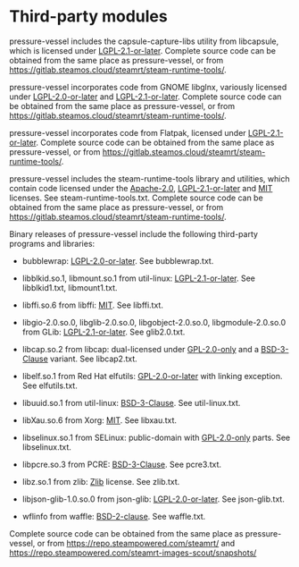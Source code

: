 Third-party modules
===================

<!-- This document:
Copyright © 2018-2021 Collabora Ltd.
SPDX-License-Identifier: MIT
-->

pressure-vessel includes the capsule-capture-libs utility from libcapsule,
which is licensed under [LGPL-2.1-or-later][]. Complete source code can
be obtained from the same place as pressure-vessel, or from
<https://gitlab.steamos.cloud/steamrt/steam-runtime-tools/>.

pressure-vessel incorporates code from GNOME libglnx, variously licensed
under [LGPL-2.0-or-later][] and [LGPL-2.1-or-later][].
Complete source code can be obtained from the same place as
pressure-vessel, or from
<https://gitlab.steamos.cloud/steamrt/steam-runtime-tools/>.

pressure-vessel incorporates code from Flatpak, licensed under
[LGPL-2.1-or-later][]. Complete source code can be obtained from the
same place as pressure-vessel, or from
<https://gitlab.steamos.cloud/steamrt/steam-runtime-tools/>.

pressure-vessel includes the steam-runtime-tools library and utilities,
which contain code licensed under the [Apache-2.0][], [LGPL-2.1-or-later][]
and [MIT][] licenses. See steam-runtime-tools.txt.
Complete source code can be obtained from the same place as pressure-vessel,
or from <https://gitlab.steamos.cloud/steamrt/steam-runtime-tools/>.

Binary releases of pressure-vessel include the following third-party
programs and libraries:

- bubblewrap: [LGPL-2.0-or-later][]. See bubblewrap.txt.

- libblkid.so.1, libmount.so.1 from util-linux: [LGPL-2.1-or-later][].
  See libblkid1.txt, libmount1.txt.

- libffi.so.6 from libffi: [MIT][]. See libffi.txt.

- libgio-2.0.so.0, libglib-2.0.so.0, libgobject-2.0.so.0,
  libgmodule-2.0.so.0 from GLib: [LGPL-2.1-or-later][].
  See glib2.0.txt.

- libcap.so.2 from libcap: dual-licensed under [GPL-2.0-only][] and
  a [BSD-3-Clause][] variant. See libcap2.txt.

- libelf.so.1 from Red Hat elfutils: [GPL-2.0-or-later][] with linking
  exception. See elfutils.txt.

- libuuid.so.1 from util-linux: [BSD-3-Clause][]. See util-linux.txt.

- libXau.so.6 from Xorg: [MIT][]. See libxau.txt.

- libselinux.so.1 from SELinux: public-domain with [GPL-2.0-only][]
  parts. See libselinux.txt.

- libpcre.so.3 from PCRE: [BSD-3-Clause][]. See pcre3.txt.

- libz.so.1 from zlib: [Zlib][] license. See zlib.txt.

- libjson-glib-1.0.so.0 from json-glib: [LGPL-2.0-or-later][]. See
  json-glib.txt.

- wflinfo from waffle: [BSD-2-clause][]. See waffle.txt.

Complete source code can be obtained from the same place as
pressure-vessel, or from <https://repo.steampowered.com/steamrt/>
and <https://repo.steampowered.com/steamrt-images-scout/snapshots/>

[Apache-2.0]: https://spdx.org/licenses/Apache-2.0.html
[BSD-2-Clause]: https://spdx.org/licenses/BSD-2-Clause.html
[BSD-3-Clause]: https://spdx.org/licenses/BSD-3-Clause.html
[GPL-2.0-only]: https://spdx.org/licenses/GPL-2.0-only.html
[GPL-2.0-or-later]: https://spdx.org/licenses/GPL-2.0-or-later.html
[LGPL-2.0-or-later]: https://spdx.org/licenses/LGPL-2.0-or-later.html
[LGPL-2.1-or-later]: https://spdx.org/licenses/LGPL-2.1-or-later.html
[MIT]: https://spdx.org/licenses/MIT.html
[Zlib]: https://spdx.org/licenses/Zlib.html
